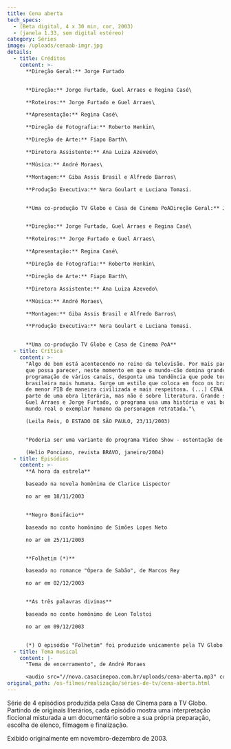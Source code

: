 ```yaml
---
title: Cena aberta
tech_specs:
  - (Beta digital, 4 x 30 min, cor, 2003)
  - (janela 1.33, som digital estéreo)
category: Séries
image: /uploads/cenaab-imgr.jpg
details:
  - title: Créditos
    content: >-
      **Direção Geral:** Jorge Furtado


      **Direção:** Jorge Furtado, Guel Arraes e Regina Casé\

      **Roteiros:** Jorge Furtado e Guel Arraes\

      **Apresentação:** Regina Casé\

      **Direção de Fotografia:** Roberto Henkin\

      **Direção de Arte:** Fiapo Barth\

      **Diretora Assistente:** Ana Luiza Azevedo\

      **Música:** André Moraes\

      **Montagem:** Giba Assis Brasil e Alfredo Barros\

      **Produção Executiva:** Nora Goulart e Luciana Tomasi.


      **Uma co-produção TV Globo e Casa de Cinema PoADireção Geral:** Jorge Furtado


      **Direção:** Jorge Furtado, Guel Arraes e Regina Casé\

      **Roteiros:** Jorge Furtado e Guel Arraes\

      **Apresentação:** Regina Casé\

      **Direção de Fotografia:** Roberto Henkin\

      **Direção de Arte:** Fiapo Barth\

      **Diretora Assistente:** Ana Luiza Azevedo\

      **Música:** André Moraes\

      **Montagem:** Giba Assis Brasil e Alfredo Barros\

      **Produção Executiva:** Nora Goulart e Luciana Tomasi.


      **Uma co-produção TV Globo e Casa de Cinema PoA**
  - title: Crítica
    content: >-
      "Algo de bom está acontecendo no reino da televisão. Por mais paradoxal
      que possa parecer, neste momento em que o mundo-cão domina grande parte da
      programação de vários canais, desponta uma tendência que pode tornar a TV
      brasileira mais humana. Surge um estilo que coloca em foco os brasileiros
      de menor PIB de maneira civilizada e mais respeitosa. (...) CENA ABERTA
      parte de uma obra literária, mas não é sobre literatura. Grande sacada de
      Guel Arraes e Jorge Furtado, o programa usa uma história e vai buscar no
      mundo real o exemplar humano da personagem retratada."\

      (Leila Reis, O ESTADO DE SÃO PAULO, 23/11/2003)


      "Poderia ser uma variante do programa Video Show - ostentação de todo o aparato, arquivo e memória de uma das maiores produtoras de teledramaturgia do mundo -, mas CENA ABERTA vai além disso e se presta a debater obliquamente o imaginário do espectador de TV. (...) Uma das grandes virtudes dessa proposta era não apenas exibir as técnicas, os recursos e o preparo do ator nas gravações, mas também revelar como as expectativas do público podem estar aquém do que o autor imaginara."\

      (Helio Ponciano, revista BRAVO, janeiro/2004)
  - title: Episódios
    content: >-
      **A hora da estrela**

      baseado na novela homônima de Clarice Lispector

      no ar em 18/11/2003


      **Negro Bonifácio**

      baseado no conto homônimo de Simões Lopes Neto

      no ar em 25/11/2003


      **Folhetim (*)**

      baseado no romance "Ópera de Sabão", de Marcos Rey

      no ar em 02/12/2003


      **As três palavras divinas**

      baseado no conto homônimo de Leon Tolstoi

      no ar em 09/12/2003


      (*) O episódio "Folhetim" foi produzido unicamente pela TV Globo. Mais informações no saite [Memória Globo](http://memoriaglobo.globo.com/programas/entretenimento/seriados/cena-aberta.htm).
  - title: Tema musical
    content: |-
      "Tema de encerramento", de André Moraes

      <audio src="//nova.casacinepoa.com.br/uploads/cena-aberta.mp3" controls />
original_path: /os-filmes/realização/séries-de-tv/cena-aberta.html
---
```

Série de 4 episódios produzida pela Casa de Cinema para a TV Globo. Partindo de originais literários, cada episódio mostra uma interpretação ficcional misturada a um documentário sobre a sua própria preparação, escolha de elenco, filmagem e finalização.

Exibido originalmente em novembro-dezembro de 2003.
